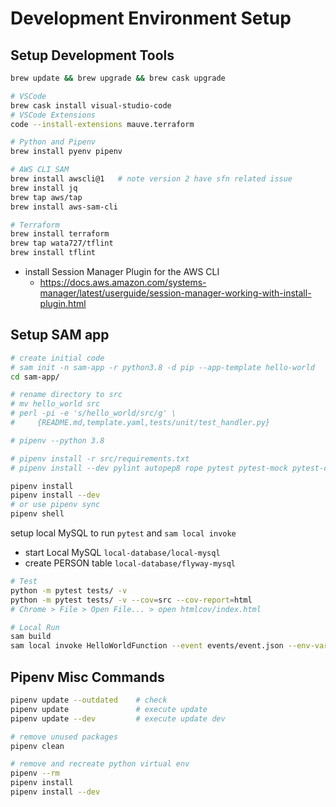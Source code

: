 # Development Environment Setup

## Setup Development Tools

```bash
brew update && brew upgrade && brew cask upgrade

# VSCode
brew cask install visual-studio-code
# VSCode Extensions
code --install-extensions mauve.terraform

# Python and Pipenv
brew install pyenv pipenv

# AWS CLI SAM
brew install awscli@1   # note version 2 have sfn related issue
brew install jq
brew tap aws/tap
brew install aws-sam-cli

# Terraform
brew install terraform
brew tap wata727/tflint
brew install tflint
```

- install Session Manager Plugin for the AWS CLI
  - https://docs.aws.amazon.com/systems-manager/latest/userguide/session-manager-working-with-install-plugin.html

## Setup SAM app

```bash
# create initial code
# sam init -n sam-app -r python3.8 -d pip --app-template hello-world
cd sam-app/

# rename directory to src
# mv hello_world src
# perl -pi -e 's/hello_world/src/g' \
#     {README.md,template.yaml,tests/unit/test_handler.py}

# pipenv --python 3.8

# pipenv install -r src/requirements.txt
# pipenv install --dev pylint autopep8 rope pytest pytest-mock pytest-cov

pipenv install
pipenv install --dev
# or use pipenv sync
pipenv shell
```

setup local MySQL to run `pytest` and `sam local invoke`

- start Local MySQL `local-database/local-mysql`
- create PERSON table `local-database/flyway-mysql`

```bash
# Test
python -m pytest tests/ -v
python -m pytest tests/ -v --cov=src --cov-report=html
# Chrome > File > Open File... > open htmlcov/index.html

# Local Run
sam build
sam local invoke HelloWorldFunction --event events/event.json --env-vars env.json
```

## Pipenv Misc Commands

```bash
pipenv update --outdated    # check
pipenv update               # execute update
pipenv update --dev         # execute update dev

# remove unused packages
pipenv clean

# remove and recreate python virtual env
pipenv --rm
pipenv install
pipenv install --dev
```
